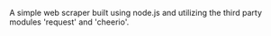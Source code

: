 A simple web scraper built using node.js and utilizing the third party modules 'request' and 'cheerio'.

